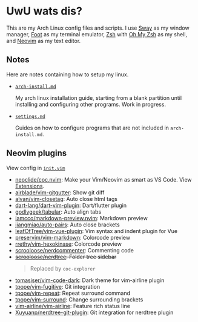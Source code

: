 # UwU wats dis?

This are my Arch Linux config files and scripts.
I use [Sway](https://swaywm.org) as my window manager,
[Foot](https://codeberg.org/dnkl/foot) as my terminal emulator,
[Zsh](https://wiki.archlinux.org/title/Zsh) with
[Oh My Zsh](https://github.com/ohmyzsh/ohmyzsh) as my shell, and
[Neovim](https://github.com/neovim/neovim) as my text editor.

## Notes

Here are notes containing how to setup my linux.

- [`arch-install.md`](markdowns/arch-install.md)

  My arch linux installation guide, starting from a blank partition until
  installing and configuring other programs. Work in progress.

- [`settings.md`](markdowns/settings.md)

  Guides on how to configure programs that are not included in `arch-install.md`.

## Neovim plugins

View config in [`init.vim`](.config/nvim/init.vim)

- [neoclide/coc.nvim](https://github.com/neoclide/coc.nvim):
  Make your Vim/Neovim as smart as VS Code.
  View [Extensions](.config/nvim/init.vim#L35).
- [airblade/vim-gitgutter](https://github.com/airblade/vim-gitgutter):
  Show git diff
- [alvan/vim-closetag](https://github.com/alvan/vim-closetag):
  Auto close html tags
- [dart-lang/dart-vim-plugin](https://github.com/dart-lang/dart-vim-plugin):
  Dart/flutter plugin
- [godlygeek/tabular](https://github.com/godlygeek/tabular):
  Auto align tabs
- [iamcco/markdown-preview.nvim](https://github.com/iamcco/markdown-preview.nvim):
  Markdown preview
- [jiangmiao/auto-pairs](https://github.com/jiangmiao/auto-pairs):
  Auto close brackets
- [leafOfTree/vim-vue-plugin](https://github.com/leafOfTree/vim-vue-plugin):
  Vim syntax and indent plugin for Vue
- [preservim/vim-markdown](https://github.com/preservim/vim-markdown):
  Colorcode preview
- [rrethy/vim-hexokinase](https://github.com/rrethy/vim-hexokinase):
  Colorcode preview
- [scrooloose/nerdcommenter](https://github.com/scrooloose/nerdcommenter):
  Commenting code
- ~~[scrooloose/nerdtree](https://github.com/scrooloose/nerdtree):
  Folder tree sidebar~~
  > Replaced by `coc-explorer`
- [tomasiser/vim-code-dark](https://github.com/tomasiser/vim-code-dark):
  Dark theme for vim-airline plugin
- [tpope/vim-fugitive](https://github.com/tpope/vim-fugitive):
  Git integration
- [tpope/vim-repeat](https://github.com/tpope/vim-repeat):
  Repeat surround command
- [tpope/vim-surround](https://github.com/tpope/vim-surround):
  Change surrounding brackets
- [vim-airline/vim-airline](https://github.com/vim-airline/vim-airline):
  Feature rich status line
- [Xuyuanp/nerdtree-git-plugin](https://github.com/Xuyuanp/nerdtree-git-plugin):
  Git integration for nerdtree plugin
